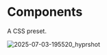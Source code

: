 # Components

A CSS preset.

  ![2025-07-03-195520_hyprshot](https://github.com/user-attachments/assets/85d1c685-61be-401c-a41d-7af96c996a92)
